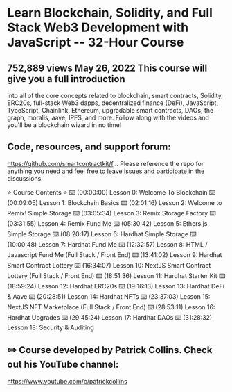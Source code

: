 # Learn Blockchain, Solidity, and Full Stack Web3 Development with JavaScript -- 32-Hour Course

## 752,889 views May 26, 2022 This course will give you a full introduction
into all of the core concepts related to blockchain, smart contracts,
Solidity, ERC20s, full-stack Web3 dapps, decentralized finance (DeFi),
JavaScript, TypeScript, Chainlink, Ethereum, upgradable smart contracts,
DAOs, the graph, moralis, aave, IPFS, and more. Follow along with the
videos and you'll be a blockchain wizard in no time!

## Code, resources, and support forum:
https://github.com/smartcontractkit/f... Please reference the repo for
anything you need and feel free to leave issues and participate in the
discussions.

⭐️ Course Contents ⭐
⌨️ (00:00:00) Lesson 0: Welcome To Blockchain
⌨️ (00:09:05) Lesson 1: Blockchain Basics
⌨️ (02:01:16) Lesson 2: Welcome to Remix! Simple Storage
⌨️ (03:05:34) Lesson 3: Remix Storage Factory
⌨️ (03:31:55) Lesson 4: Remix Fund Me
⌨️ (05:30:42) Lesson 5: Ethers.js Simple Storage
⌨️ (08:20:17) Lesson 6: Hardhat Simple Storage
⌨️ (10:00:48) Lesson 7: Hardhat Fund Me
⌨️ (12:32:57) Lesson 8: HTML / Javascript Fund Me (Full Stack / Front End)
⌨️ (13:41:02) Lesson 9: Hardhat Smart Contract Lottery
⌨️ (16:34:07) Lesson 10: NextJS Smart Contract Lottery (Full Stack / Front End)
⌨️ (18:51:36) Lesson 11: Hardhat Starter Kit
⌨️ (18:59:24) Lesson 12: Hardhat ERC20s
⌨️ (19:16:13) Lesson 13: Hardhat DeFi & Aave
⌨️ (20:28:51) Lesson 14: Hardhat NFTs 
⌨️ (23:37:03) Lesson 15: NextJS NFT Marketplace (Full Stack / Front End)
⌨️ (28:53:11) Lesson 16: Hardhat Upgrades
⌨️ (29:45:24) Lesson 17: Hardhat DAOs
⌨️ (31:28:32) Lesson 18: Security & Auditing 

## ✏️ Course developed by Patrick Collins. Check out his YouTube channel:
https://www.youtube.com/c/patrickcollins